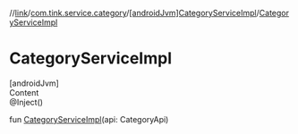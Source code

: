 //[link](../../index.md)/[com.tink.service.category](../index.md)/[[androidJvm]CategoryServiceImpl](index.md)/[CategoryServiceImpl](-category-service-impl.md)



# CategoryServiceImpl  
[androidJvm]  
Content  
@Inject()  
  
fun [CategoryServiceImpl](-category-service-impl.md)(api: CategoryApi)  



